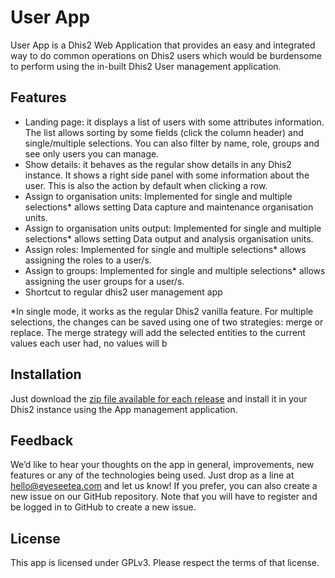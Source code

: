 # User App

User App is a Dhis2 Web Application that provides an easy and integrated way to do common operations on Dhis2 users which would be burdensome to perform using the in-built Dhis2 User management application.

## Features

- Landing page: it displays a list of users with some attributes information. The list allows sorting by some fields (click the column header) and single/multiple selections. You can also filter by name, role, groups and see only users you can manage.
- Show details:  it behaves as the regular show details in any Dhis2 instance. It shows a right side panel with some information about the user. This is also the action by default when clicking a row.
- Assign to organisation units: Implemented for single and multiple selections* allows setting Data capture and maintenance organisation units.
- Assign to organisation units output: Implemented for single and multiple selections* allows setting Data output and analysis organisation units.
- Assign roles: Implemented for single and multiple selections* allows assigning the roles to a user/s.
- Assign to groups: Implemented for single and multiple selections* allows assigning the user groups for a user/s.
- Shortcut to regular dhis2 user management app

*In single mode, it works as the regular Dhis2 vanilla feature. For multiple selections, the changes can be saved using one of two strategies: merge or replace. The merge strategy will add the selected entities to the current values each user had, no values will b

## Installation

Just download the [zip file available for each release](https://github.com/EyeSeeTea/user-app/releases) and install it in your Dhis2 instance using the App management application.

## Feedback

We’d like to hear your thoughts on the app in general, improvements, new features or any of the technologies being used. Just drop as a line at hello@eyeseetea.com and let us know! If you prefer, you can also create a new issue on our GitHub repository. Note that you will have to register and be logged in to GitHub to create a new issue.

## License

This app is licensed under GPLv3. Please respect the terms of that license.
